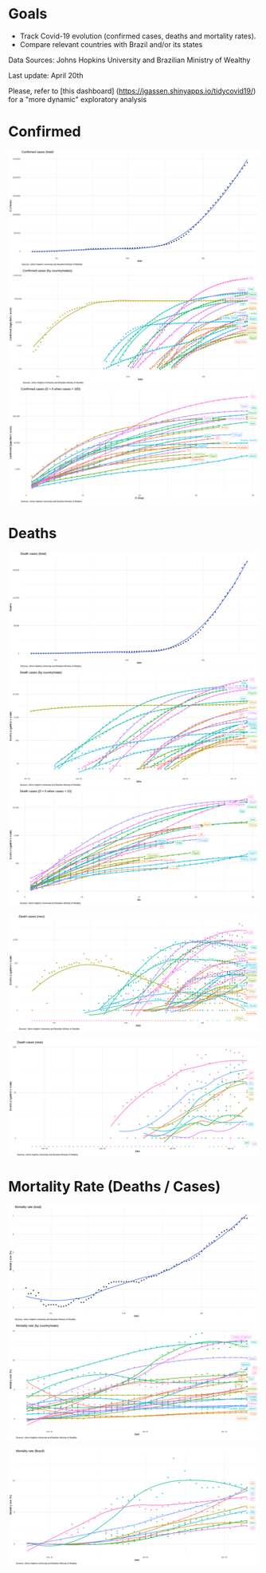 # Goals
 
 - Track Covid-19 evolution (confirmed cases, deaths and mortality rates).
 - Compare relevant countries with Brazil and/or its states
 
  Data Sources: Johns Hopkins University and Brazilian Ministry of Wealthy
  
  Last update: April 20th

  Please, refer to [this dashboard] (https://jgassen.shinyapps.io/tidycovid19/) for a "more dynamic" exploratory analysis


# Confirmed

![](img/confirmed_total.png) 
![](img/confirmed_detail.png)
![](img/confirmed_compare.png) 

# Deaths

![](img/deaths_total.png) 
![](img/deaths_detail.png)
![](img/deaths_compare.png) 

![](img/deaths_new.png)

![](img/deaths_new_brazil.png) 

# Mortality Rate (Deaths / Cases)

![](img/mortality_total.png) 
![](img/mortality_detail.png)

![](img/mortality_brazil.png)


